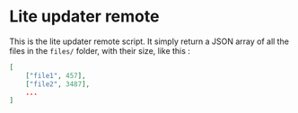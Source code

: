 # Lite updater remote

This is the lite updater remote script. It simply return a JSON array of all the files in the `files/` folder, with their size, like this :

```json
[
    ["file1", 457],
    ["file2", 3487],
    ...
]
```
